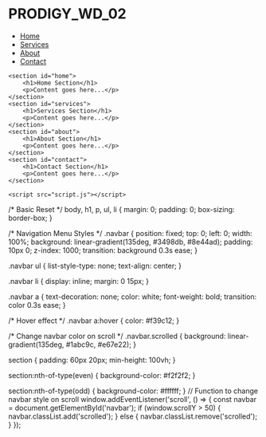 # PRODIGY_WD_02
<!DOCTYPE html>
<html lang="en">
<head>
    <meta charset="UTF-8">
    <meta name="viewport" content="width=device-width, initial-scale=1.0">
    <title>Interactive Navigation Menu</title>
    <link rel="stylesheet" href="styles.css">
</head>
<body>
    <nav class="navbar" id="navbar">
        <ul>
            <li><a href="#home" class="nav-link">Home</a></li>
            <li><a href="#services" class="nav-link">Services</a></li>
            <li><a href="#about" class="nav-link">About</a></li>
            <li><a href="#contact" class="nav-link">Contact</a></li>
        </ul>
    </nav>

    <section id="home">
        <h1>Home Section</h1>
        <p>Content goes here...</p>
    </section>
    <section id="services">
        <h1>Services Section</h1>
        <p>Content goes here...</p>
    </section>
    <section id="about">
        <h1>About Section</h1>
        <p>Content goes here...</p>
    </section>
    <section id="contact">
        <h1>Contact Section</h1>
        <p>Content goes here...</p>
    </section>

    <script src="script.js"></script>
</body>
</html>
/* Basic Reset */
body, h1, p, ul, li {
    margin: 0;
    padding: 0;
    box-sizing: border-box;
}

/* Navigation Menu Styles */
.navbar {
    position: fixed;
    top: 0;
    left: 0;
    width: 100%;
    background: linear-gradient(135deg, #3498db, #8e44ad);
    padding: 10px 0;
    z-index: 1000;
    transition: background 0.3s ease;
}

.navbar ul {
    list-style-type: none;
    text-align: center;
}

.navbar li {
    display: inline;
    margin: 0 15px;
}

.navbar a {
    text-decoration: none;
    color: white;
    font-weight: bold;
    transition: color 0.3s ease;
}

/* Hover effect */
.navbar a:hover {
    color: #f39c12;
}

/* Change navbar color on scroll */
.navbar.scrolled {
    background: linear-gradient(135deg, #1abc9c, #e67e22);
}

section {
    padding: 60px 20px;
    min-height: 100vh;
}

section:nth-of-type(even) {
    background-color: #f2f2f2;
}

section:nth-of-type(odd) {
    background-color: #ffffff;
}
// Function to change navbar style on scroll
window.addEventListener('scroll', () => {
    const navbar = document.getElementById('navbar');
    if (window.scrollY > 50) {
        navbar.classList.add('scrolled');
    } else {
        navbar.classList.remove('scrolled');
    }
});
